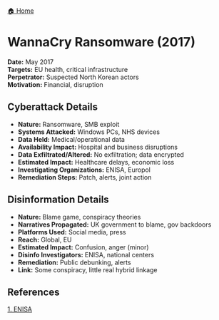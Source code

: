 <a href="{{ '/' | relative_url }}" class="home-button">🏠 Home</a>

# WannaCry Ransomware (2017)

**Date:** May 2017  
**Targets:** EU health, critical infrastructure  
**Perpetrator:** Suspected North Korean actors  
**Motivation:** Financial, disruption

## Cyberattack Details
- **Nature:** Ransomware, SMB exploit
- **Systems Attacked:** Windows PCs, NHS devices
- **Data Held:** Medical/operational data
- **Availability Impact:** Hospital and business disruptions
- **Data Exfiltrated/Altered:** No exfiltration; data encrypted
- **Estimated Impact:** Healthcare delays, economic loss
- **Investigating Organizations:** ENISA, Europol
- **Remediation Steps:** Patch, alerts, joint action

## Disinformation Details
- **Nature:** Blame game, conspiracy theories
- **Narratives Propagated:** UK government to blame, gov backdoors
- **Platforms Used:** Social media, press
- **Reach:** Global, EU
- **Estimated Impact:** Confusion, anger (minor)
- **Disinfo Investigators:** ENISA, national centers
- **Remediation:** Public debunking, alerts
- **Link:** Some conspiracy, little real hybrid linkage

## References
[1. ENISA](https://www.enisa.europa.eu/news/enisa-news/wannacry-ransomware-first-ever-case-of-cyber-cooperation-at-eu-level)
